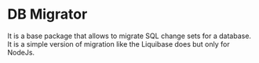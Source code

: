 # DB Migrator

It is a base package that allows to migrate SQL change sets
for a database. It is a simple version of migration like
the Liquibase does but only for NodeJs.
